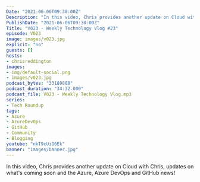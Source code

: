 ```yaml
---
Date: "2021-06-06T09:30:00Z"
Description: "In this video, Chris provides another update on Cloud with Chris, updates on what's coming soon and the Azure, Azure DevOps and GitHub news!"
PublishDate: "2021-06-06T09:30:00Z"
Title: "V023 - Weekly Technology Vlog #23"
episode: V023
image: images/v023.jpg
explicit: "no"
guests: []
hosts:
- chrisreddington
images:
- img/default-social.png
- images/v023.jpg
podcast_bytes: "33189888"
podcast_duration: "34:32.000"
podcast_file: V023 - Weekly Technology Vlog.mp3
series:
- Tech Roundup
tags:
- Azure
- AzureDevOps
- GitHub
- Community
- Blogging
youtube: "nkT9cUiO6Ek"
banner: "images/banner.jpg"
---
```

In this video, Chris provides another update on Cloud with Chris, updates on what's coming soon and the Azure, Azure DevOps and GitHub news!